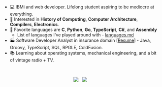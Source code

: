 - 💻 IBMi and web developer. Lifelong student aspiring to be mediocre at everything.
- 🧮 Interested in **History of Computing**, **Computer Architecture**, **Compilers**, **Electronics**.
- 📜 Favorite languages are **C**, **Python**, **Go**, **TypeScript**, **C#**, and **Assembly**
  - List of languages I've played around with - [languages.md](https://gist.github.com/barrettotte/d28a7eb7d1cfd086448c28dcd0d72828)
- 🏭 Software Developer Analyst in insurance domain [[Resume](https://github.com/barrettotte/Resume/blob/master/barrettotte-resume.pdf)] - Java, Groovy, TypeScript, SQL, RPGLE, ColdFusion.
- 📚 Learning about operating systems, mechanical engineering, and a bit of vintage radio + TV.

<br>

<p align="center">
  <img align="center" src="https://github-readme-stats.vercel.app/api?username=barrettotte&count_private=true&show_icons=true&theme=dark&include_all_commits=true&hide_rank=true"/>
  &nbsp;
  <img align="center" src="https://github-readme-stats.vercel.app/api/top-langs/?username=barrettotte&theme=dark&layout=compact&hide=jupyter%20notebook,HTML,ANTLR,JSON,Markdown&langs_count=10"/>
</p>
